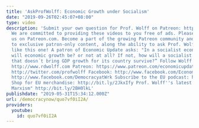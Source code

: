 ```yaml
---
title: 'AskProfWolff: Economic Growth under Socialism'
date: "2019-09-26T02:45:07+08:00"
type: video
description: 'Submit your own question for Prof. Wolff on Patreon: https://www.patreon.com/economicupdate
  We are committed to providing these videos to you free of ads. Please consider supporting
  us on Patreon.com. Become a part of the growing Patreon community and gain access
  to exclusive patron-only content, along the ability to ask Prof. Wolff questions
  like this one! A patron of Economic Update asks: "In a socialist economy how important
  will economic growth be? or not at all? If not, how will a socialist government
  that doesn´t bring GDP growth for its country survive?” Follow Wolff ONLINE: Web:
  http://www.rdwolff.com Patreon: https://www.patreon.com/economicupdate Twitter:
  http://twitter.com/profwolff Facebook: http://www.facebook.com/EconomicUpdate http://www.facebook.com/RichardDWolff
  http://www.facebook.com/DemocracyatWrk Subscribe to the EU podcast: http://economicupdate.libsyn.com
  Shop for EU merchandise: http://bit.ly/2JkxIfy Prof. Wolff''s latest book "Understanding
  Marxism" http://bit.ly/2BH0lkL'
publishdate: "2019-05-31T15:34:12.000Z"
url: /democracynow/quo7vf0iI2A/
providers:
  youtube:
    id: quo7vf0iI2A
---
```

